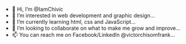 - 👋 Hi, I’m @IamChivic
- 👀 I’m interested in web development and graphic design...
- 🌱 I’m currently learning html, css and JavaScript...
- 💞️ I’m looking to collaborate on what to make me grow and improve...
- 📫 You can reach me on Facebook/LinkedIn @victorchisomfrank...

<!---
IamChivic/IamChivic is a ✨ special ✨ repository because its `README.md` (this file) appears on your GitHub profile.
You can click the Preview link to take a look at your changes.
--->
